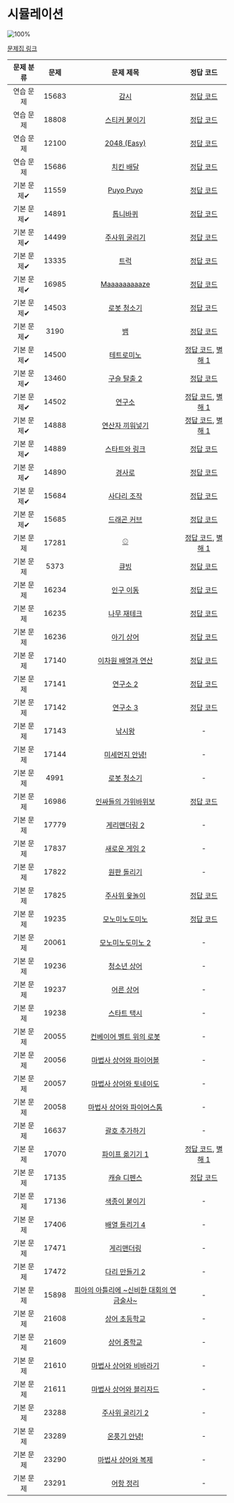 # 시뮬레이션

![100%](https://progress-bar.dev/0/?scale=60&title=progress&width=500&color=babaca&suffix=/60)

[문제집 링크](https://www.acmicpc.net/workbook/view/7316)

| 문제 분류 | 문제 | 문제 제목 | 정답 코드 |
| :--: | :--: | :--: | :--: |
| 연습 문제 | 15683 | [감시](https://www.acmicpc.net/problem/15683) | [정답 코드](../0x0D/solutions/15683.cpp) |
| 연습 문제 | 18808 | [스티커 붙이기](https://www.acmicpc.net/problem/18808) | [정답 코드](../0x0D/solutions/18808.cpp) |
| 연습 문제 | 12100 | [2048 (Easy)](https://www.acmicpc.net/problem/12100) | [정답 코드](../0x0D/solutions/12100.cpp) |
| 연습 문제 | 15686 | [치킨 배달](https://www.acmicpc.net/problem/15686) | [정답 코드](../0x0D/solutions/15686.cpp) |
| 기본 문제✔ | 11559 | [Puyo Puyo](https://www.acmicpc.net/problem/11559) | [정답 코드](../0x0D/solutions/11559.cpp) |
| 기본 문제✔ | 14891 | [톱니바퀴](https://www.acmicpc.net/problem/14891) | [정답 코드](../0x0D/solutions/14891.cpp) |
| 기본 문제✔ | 14499 | [주사위 굴리기](https://www.acmicpc.net/problem/14499) | [정답 코드](../0x0D/solutions/14499.cpp) |
| 기본 문제✔ | 13335 | [트럭](https://www.acmicpc.net/problem/13335) | [정답 코드](../0x0D/solutions/13335.cpp) |
| 기본 문제✔ | 16985 | [Maaaaaaaaaze](https://www.acmicpc.net/problem/16985) | [정답 코드](../0x0D/solutions/16985.cpp) |
| 기본 문제✔ | 14503 | [로봇 청소기](https://www.acmicpc.net/problem/14503) | [정답 코드](../0x0D/solutions/14503.cpp) |
| 기본 문제✔ | 3190 | [뱀](https://www.acmicpc.net/problem/3190) | [정답 코드](../0x0D/solutions/3190.cpp) |
| 기본 문제✔ | 14500 | [테트로미노](https://www.acmicpc.net/problem/14500) | [정답 코드](../0x0D/solutions/14500.cpp), [별해 1](../0x0D/solutions/14500_1.cpp) |
| 기본 문제✔ | 13460 | [구슬 탈출 2](https://www.acmicpc.net/problem/13460) | [정답 코드](../0x0D/solutions/13460.cpp) |
| 기본 문제✔ | 14502 | [연구소](https://www.acmicpc.net/problem/14502) | [정답 코드](../0x0D/solutions/14502.cpp), [별해 1](../0x0D/solutions/14502_1.cpp) |
| 기본 문제✔ | 14888 | [연산자 끼워넣기](https://www.acmicpc.net/problem/14888) | [정답 코드](../0x0D/solutions/14888.cpp), [별해 1](../0x0D/solutions/14888_1.cpp) |
| 기본 문제✔ | 14889 | [스타트와 링크](https://www.acmicpc.net/problem/14889) | [정답 코드](../0x0D/solutions/14889.cpp) |
| 기본 문제✔ | 14890 | [경사로](https://www.acmicpc.net/problem/14890) | [정답 코드](../0x0D/solutions/14890.cpp) |
| 기본 문제✔ | 15684 | [사다리 조작](https://www.acmicpc.net/problem/15684) | [정답 코드](../0x0D/solutions/15684.cpp) |
| 기본 문제✔ | 15685 | [드래곤 커브](https://www.acmicpc.net/problem/15685) | [정답 코드](../0x0D/solutions/15685.cpp) |
| 기본 문제 | 17281 | [⚾](https://www.acmicpc.net/problem/17281) | [정답 코드](../0x0D/solutions/17281.cpp), [별해 1](../0x0D/solutions/17281_1.cpp) |
| 기본 문제 | 5373 | [큐빙](https://www.acmicpc.net/problem/5373) | [정답 코드](../0x0D/solutions/5373.cpp) |
| 기본 문제 | 16234 | [인구 이동](https://www.acmicpc.net/problem/16234) | [정답 코드](../0x0D/solutions/16234.cpp) |
| 기본 문제 | 16235 | [나무 재테크](https://www.acmicpc.net/problem/16235) | [정답 코드](../0x0D/solutions/16235.cpp) |
| 기본 문제 | 16236 | [아기 상어](https://www.acmicpc.net/problem/16236) | [정답 코드](../0x0D/solutions/16236.cpp) |
| 기본 문제 | 17140 | [이차원 배열과 연산](https://www.acmicpc.net/problem/17140) | [정답 코드](../0x0D/solutions/17140.cpp) |
| 기본 문제 | 17141 | [연구소 2](https://www.acmicpc.net/problem/17141) | [정답 코드](../0x0D/solutions/17141.cpp) |
| 기본 문제 | 17142 | [연구소 3](https://www.acmicpc.net/problem/17142) | [정답 코드](../0x0D/solutions/17142.cpp) |
| 기본 문제 | 17143 | [낚시왕](https://www.acmicpc.net/problem/17143) | - |
| 기본 문제 | 17144 | [미세먼지 안녕!](https://www.acmicpc.net/problem/17144) | - |
| 기본 문제 | 4991 | [로봇 청소기](https://www.acmicpc.net/problem/4991) | - |
| 기본 문제 | 16986 | [인싸들의 가위바위보](https://www.acmicpc.net/problem/16986) | [정답 코드](../0x0D/solutions/16986.cpp) |
| 기본 문제 | 17779 | [게리맨더링 2](https://www.acmicpc.net/problem/17779) | - |
| 기본 문제 | 17837 | [새로운 게임 2](https://www.acmicpc.net/problem/17837) | - |
| 기본 문제 | 17822 | [원판 돌리기](https://www.acmicpc.net/problem/17822) | - |
| 기본 문제 | 17825 | [주사위 윷놀이](https://www.acmicpc.net/problem/17825) | [정답 코드](../0x0D/solutions/17825.cpp) |
| 기본 문제 | 19235 | [모노미노도미노](https://www.acmicpc.net/problem/19235) | [정답 코드](../0x0D/solutions/19235.cpp) |
| 기본 문제 | 20061 | [모노미노도미노 2](https://www.acmicpc.net/problem/20061) | - |
| 기본 문제 | 19236 | [청소년 상어](https://www.acmicpc.net/problem/19236) | - |
| 기본 문제 | 19237 | [어른 상어](https://www.acmicpc.net/problem/19237) | - |
| 기본 문제 | 19238 | [스타트 택시](https://www.acmicpc.net/problem/19238) | - |
| 기본 문제 | 20055 | [컨베이어 벨트 위의 로봇](https://www.acmicpc.net/problem/20055) | - |
| 기본 문제 | 20056 | [마법사 상어와 파이어볼](https://www.acmicpc.net/problem/20056) | - |
| 기본 문제 | 20057 | [마법사 상어와 토네이도](https://www.acmicpc.net/problem/20057) | - |
| 기본 문제 | 20058 | [마법사 상어와 파이어스톰](https://www.acmicpc.net/problem/20058) | - |
| 기본 문제 | 16637 | [괄호 추가하기](https://www.acmicpc.net/problem/16637) | - |
| 기본 문제 | 17070 | [파이프 옮기기 1](https://www.acmicpc.net/problem/17070) | [정답 코드](../0x0D/solutions/17070.cpp), [별해 1](../0x0D/solutions/17070_1.cpp) |
| 기본 문제 | 17135 | [캐슬 디펜스](https://www.acmicpc.net/problem/17135) | [정답 코드](../0x0D/solutions/17135.cpp) |
| 기본 문제 | 17136 | [색종이 붙이기](https://www.acmicpc.net/problem/17136) | - |
| 기본 문제 | 17406 | [배열 돌리기 4](https://www.acmicpc.net/problem/17406) | - |
| 기본 문제 | 17471 | [게리맨더링](https://www.acmicpc.net/problem/17471) | - |
| 기본 문제 | 17472 | [다리 만들기 2](https://www.acmicpc.net/problem/17472) | - |
| 기본 문제 | 15898 | [피아의 아틀리에 ~신비한 대회의 연금술사~](https://www.acmicpc.net/problem/15898) | - |
| 기본 문제 | 21608 | [상어 초등학교](https://www.acmicpc.net/problem/21608) | - |
| 기본 문제 | 21609 | [상어 중학교](https://www.acmicpc.net/problem/21609) | - |
| 기본 문제 | 21610 | [마법사 상어와 비바라기](https://www.acmicpc.net/problem/21610) | - |
| 기본 문제 | 21611 | [마법사 상어와 블리자드](https://www.acmicpc.net/problem/21611) | - |
| 기본 문제 | 23288 | [주사위 굴리기 2](https://www.acmicpc.net/problem/23288) | - |
| 기본 문제 | 23289 | [온풍기 안녕!](https://www.acmicpc.net/problem/23289) | - |
| 기본 문제 | 23290 | [마법사 상어와 복제](https://www.acmicpc.net/problem/23290) | - |
| 기본 문제 | 23291 | [어항 정리](https://www.acmicpc.net/problem/23291) | - |
